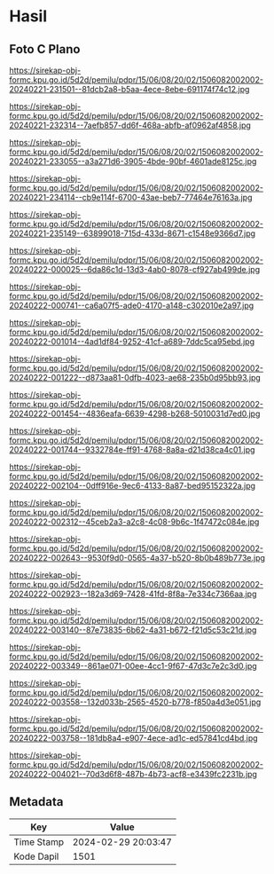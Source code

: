 # Hasil

## Foto C Plano

https://sirekap-obj-formc.kpu.go.id/5d2d/pemilu/pdpr/15/06/08/20/02/1506082002002-20240221-231501--81dcb2a8-b5aa-4ece-8ebe-691174f74c12.jpg

https://sirekap-obj-formc.kpu.go.id/5d2d/pemilu/pdpr/15/06/08/20/02/1506082002002-20240221-232314--7aefb857-dd6f-468a-abfb-af0962af4858.jpg

https://sirekap-obj-formc.kpu.go.id/5d2d/pemilu/pdpr/15/06/08/20/02/1506082002002-20240221-233055--a3a271d6-3905-4bde-90bf-4601ade8125c.jpg

https://sirekap-obj-formc.kpu.go.id/5d2d/pemilu/pdpr/15/06/08/20/02/1506082002002-20240221-234114--cb9e114f-6700-43ae-beb7-77464e76163a.jpg

https://sirekap-obj-formc.kpu.go.id/5d2d/pemilu/pdpr/15/06/08/20/02/1506082002002-20240221-235149--63899018-715d-433d-8671-c1548e9366d7.jpg

https://sirekap-obj-formc.kpu.go.id/5d2d/pemilu/pdpr/15/06/08/20/02/1506082002002-20240222-000025--6da86c1d-13d3-4ab0-8078-cf927ab499de.jpg

https://sirekap-obj-formc.kpu.go.id/5d2d/pemilu/pdpr/15/06/08/20/02/1506082002002-20240222-000741--ca6a07f5-ade0-4170-a148-c302010e2a97.jpg

https://sirekap-obj-formc.kpu.go.id/5d2d/pemilu/pdpr/15/06/08/20/02/1506082002002-20240222-001014--4ad1df84-9252-41cf-a689-7ddc5ca95ebd.jpg

https://sirekap-obj-formc.kpu.go.id/5d2d/pemilu/pdpr/15/06/08/20/02/1506082002002-20240222-001222--d873aa81-0dfb-4023-ae68-235b0d95bb93.jpg

https://sirekap-obj-formc.kpu.go.id/5d2d/pemilu/pdpr/15/06/08/20/02/1506082002002-20240222-001454--4836eafa-6639-4298-b268-5010031d7ed0.jpg

https://sirekap-obj-formc.kpu.go.id/5d2d/pemilu/pdpr/15/06/08/20/02/1506082002002-20240222-001744--9332784e-ff91-4768-8a8a-d21d38ca4c01.jpg

https://sirekap-obj-formc.kpu.go.id/5d2d/pemilu/pdpr/15/06/08/20/02/1506082002002-20240222-002104--0dff916e-9ec6-4133-8a87-bed95152322a.jpg

https://sirekap-obj-formc.kpu.go.id/5d2d/pemilu/pdpr/15/06/08/20/02/1506082002002-20240222-002312--45ceb2a3-a2c8-4c08-9b6c-1f47472c084e.jpg

https://sirekap-obj-formc.kpu.go.id/5d2d/pemilu/pdpr/15/06/08/20/02/1506082002002-20240222-002643--9530f9d0-0565-4a37-b520-8b0b489b773e.jpg

https://sirekap-obj-formc.kpu.go.id/5d2d/pemilu/pdpr/15/06/08/20/02/1506082002002-20240222-002923--182a3d69-7428-41fd-8f8a-7e334c7366aa.jpg

https://sirekap-obj-formc.kpu.go.id/5d2d/pemilu/pdpr/15/06/08/20/02/1506082002002-20240222-003140--87e73835-6b62-4a31-b672-f21d5c53c21d.jpg

https://sirekap-obj-formc.kpu.go.id/5d2d/pemilu/pdpr/15/06/08/20/02/1506082002002-20240222-003349--861ae071-00ee-4cc1-9f67-47d3c7e2c3d0.jpg

https://sirekap-obj-formc.kpu.go.id/5d2d/pemilu/pdpr/15/06/08/20/02/1506082002002-20240222-003558--132d033b-2565-4520-b778-f850a4d3e051.jpg

https://sirekap-obj-formc.kpu.go.id/5d2d/pemilu/pdpr/15/06/08/20/02/1506082002002-20240222-003758--181db8a4-e907-4ece-ad1c-ed57841cd4bd.jpg

https://sirekap-obj-formc.kpu.go.id/5d2d/pemilu/pdpr/15/06/08/20/02/1506082002002-20240222-004021--70d3d6f8-487b-4b73-acf8-e3439fc2231b.jpg


## Metadata

| Key        | Value               |
| ---------- | ------------------- |
| Time Stamp | 2024-02-29 20:03:47 |
| Kode Dapil | 1501                |



